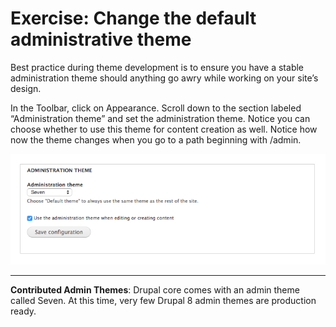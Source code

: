 # Exercise: Change the default administrative theme

Best practice during theme development is to ensure you have a stable administration theme should anything go awry while working on your site’s design. 

In the Toolbar, click on Appearance. Scroll down to the section labeled “Administration theme” and set the administration theme.  Notice you can choose whether to use this theme for content creation as well. Notice how now the theme changes when you go to a path beginning with /admin.

![](admin-theme.png)

---

**Contributed Admin Themes**:
Drupal core comes with an admin theme called Seven. At this time, very few Drupal 8 admin themes are production ready. 


